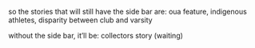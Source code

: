 so the stories that will still have the side bar are: oua feature, indigenous athletes, disparity between club and varsity

without the side bar, it’ll be: collectors story (waiting)